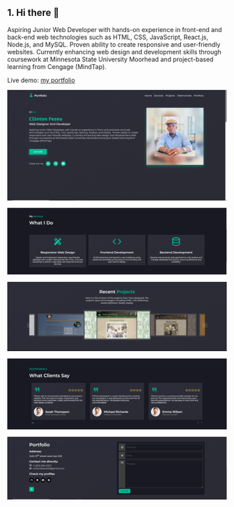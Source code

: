 ## 1. Hi there 👋

Aspiring Junior Web Developer with hands-on experience in front-end and back-end web technologies such as
HTML, CSS, JavaScript, React.js, Node.js, and MySQL. Proven ability to create responsive and user-friendly
websites. Currently enhancing web design and development skills through coursework at Minnesota State
University Moorhead and project-based learning from Cengage (MindTap).

Live demo: [my portfolio](https://clinton-fezeu.github.io/my-portfolio/)

[![portfolio](assets/images/fezeu.PNG)](https://clinton-fezeu.github.io/my-portfolio/)

[![services](assets/images/fezeu1.PNG)](https://clinton-fezeu.github.io/my-portfolio/)

[![projects](assets/images/fezeu2.PNG)](https://clinton-fezeu.github.io/my-portfolio/)

[![reviews](assets/images/fezeu3.PNG)](https://clinton-fezeu.github.io/my-portfolio/)

[![contact](assets/images/fezeu4.PNG)](https://clinton-fezeu.github.io/my-portfolio/)
